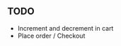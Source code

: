 ## TODO
<!-- - View product details -->
<!-- - Add to cart feature -->
<!-- - Remove from cart -->
- Increment and decrement in cart
- Place order / Checkout
